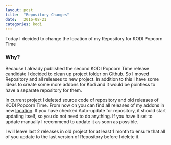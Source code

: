 ```yaml
---
layout: post
title:  "Repository Changes"
date:   2016-08-21
categories: kodi
---
```


Today I decided to change the location of my Repository for KODI Popcorn Time

### Why?

Because I already published the second KODI Popcorn Time release candidate I decided to clean up project folder on Github. So I moved Repository and all releases to new project. In addition to this I have some ideas to create some more addons for Kodi and it would be pointless to have a separate repository for them.

In current project I deleted source code of repository and old releases of KODI Popcorn Time. From now on you can find all releases of my addons in new [location](https://github.com/markop159/Markop159-repository). If you have checked Auto-update for repository, it should start updating itself, so you do not need to do anything. If you have it set to update manually I recommend to update it as soon as possible.

I will leave last 2 releases in old project for at least 1 month to ensure that all of you update to the last version of Repository before I delete it.
